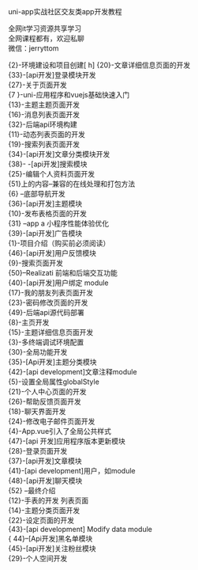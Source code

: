 uni-app实战社区交友类app开发教程

全网it学习资源共享学习<br>全网课程都有，欢迎私聊<br>微信：jerryttom<br>

{2}-环境建设和项目创建[ h] {20}-文章详细信息页面的开发<br> {33}-[api开发]登录模块开发<br> {27}-关于页面开发<br> {7 }-uni-应用程序和vuejs基础快速入门<br> {13}-主题主题页面开发<br> {16}-消息列表页面开发<br> {32}-后端api环境构建<br> {11}-动态列表页面的开发<br> {19}-搜索列表页面开发<br> {34}-[api开发]文章分类模块开发<br> {38}- -[api开发]搜索模块<br> {25}-编辑个人资料页面开发<br> {51}上的内容–兼容的在线处理和打包方法<br> {6} –底部导航开发<br> {36}-[api开发]主题模块<br> {10}-发布表格页面的开发<br> {31} –app a 小程序性能体验优化<br> {39}-[api开发]广告模块<br> {1}-项目介绍（购买前必须阅读）<br> {46}-[api开发]用户反馈模块<br> {9}-搜索页面开发<br> {50}–Realizati 前端和后端交互功能<br> {40}-[api开发]用户绑定 module<br> {17}-我的朋友列表页面开发<br> {23}-密码修改页面的开发<br> {49}-后端api源代码部署<br> {8}-主页开发<br> {15}-主题详细信息页面开发<br> {3}-多终端调试环境配置<br> {30}-全局功能开发<br> {35}-[Api开发]主题分类模块<br> {42}-[api development]文章注释module<br> {5}-设置全局属性globalStyle<br> {21}-个人中心页面的开发<br> {26}-帮助反馈页面开发<br> {18}-聊天界面开发<br> {24}-修改电子邮件页面开发<br> {4}-App.vue引入了全局公共样式<br> {47}-[api 开发]应用程序版本更新模块<br> {28}-登录页面开发<br> {37}-[api开发]文章模块<br> {41}-[api development]用户，如module<br> {48}-[api开发]聊天模块<br> {52} –最终介绍<br> {12}-手表的开发 列表页面<br> {14}-主题分类页面开发<br> {22}-设定页面的开发<br> {43}-[api development] Modify data module<br> { 44}–[Api开发]黑名单模块<br> {45}-[api开发]关注粉丝模块<br> {29}-个人空间开发